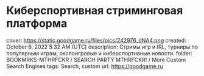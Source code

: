 # Киберспортивная стриминговая платформа

cover: https://static.goodgame.ru/files/pics/242976_dNA4.png
created: October 6, 2022 5:32 AM (UTC)
description: Стримы игр и IRL, турниры по популярным играм, околоигровые и киберспортивные новости.
folder: BOOKMRKS-MTHRFCKR / SEARCH PARTY MTHRFCKR! / More Custom Search Engines
tags: Search, custom
url: https://goodgame.ru